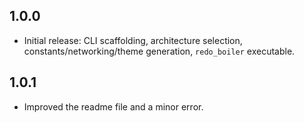 ## 1.0.0
- Initial release: CLI scaffolding, architecture selection, constants/networking/theme generation, `redo_boiler` executable.

## 1.0.1
- Improved the readme file and a minor error.




